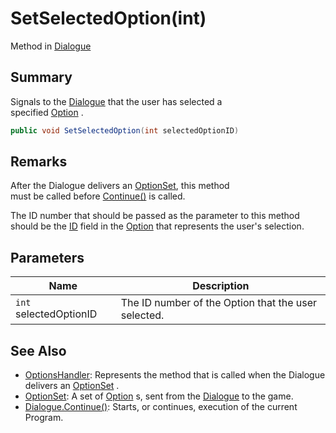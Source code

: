 # SetSelectedOption(int)

Method in [Dialogue](yarn.dialogue.md)

## Summary

Signals to the [Dialogue](yarn.dialogue.md) that the user has selected a\
specified [Option](yarn.optionset.option.md) .

```csharp
public void SetSelectedOption(int selectedOptionID)
```

## Remarks

After the Dialogue delivers an [OptionSet](yarn.optionset.md), this method\
must be called before [Continue()](yarn.dialogue.continue.md) is called.

The ID number that should be passed as the parameter to this method\
should be the [ID](yarn.optionset.option.id.md) field in the [Option](yarn.optionset.option.md) that represents the user's selection.

## Parameters

| Name                   | Description                                         |
| ---------------------- | --------------------------------------------------- |
| `int` selectedOptionID | The ID number of the Option that the user selected. |

## See Also

* [OptionsHandler](yarn.optionshandler.md): Represents the method that is called when the Dialogue delivers an [OptionSet](yarn.optionset.md) .
* [OptionSet](yarn.optionset.md): A set of [Option](yarn.optionset.option.md) s, sent from the [Dialogue](yarn.dialogue.md) to the game.
* [Dialogue.Continue()](yarn.dialogue.continue.md): Starts, or continues, execution of the current Program.
